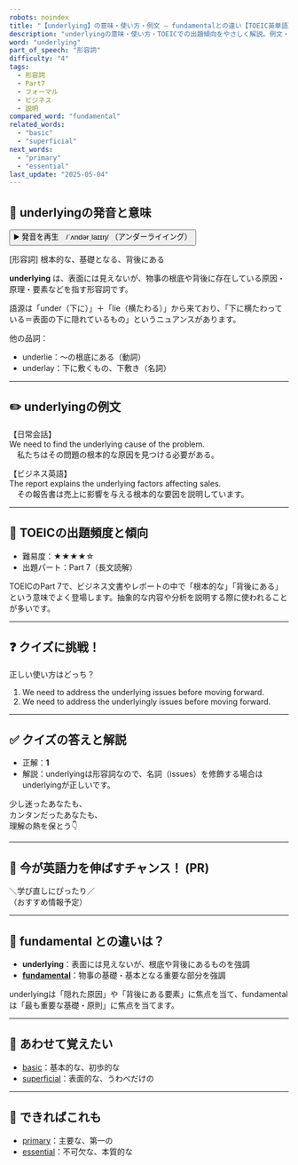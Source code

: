 ```yaml
---
robots: noindex
title: "【underlying】の意味・使い方・例文 ― fundamentalとの違い【TOEIC英単語】"
description: "underlyingの意味・使い方・TOEICでの出題傾向をやさしく解説。例文・クイズ付きでfundamentalとの違いもわかりやすく学べます。"
word: "underlying"
part_of_speech: "形容詞"
difficulty: "4"
tags:
  - 形容詞
  - Part7
  - フォーマル
  - ビジネス
  - 説明
compared_word: "fundamental"
related_words:
  - "basic"
  - "superficial"
next_words:
  - "primary"
  - "essential"
last_update: "2025-05-04"
---
```


## 🔰 underlyingの発音と意味

<button class="play-audio" onclick="playTTS('underlying')">
  <span class="play-audio-main">
    ▶️ 発音を再生　/ˈʌndərˌlaɪɪŋ/
  </span>
  <span class="play-audio-sub">
    （アンダーライイング）
  </span>
</button>

[形容詞] 根本的な、基礎となる、背後にある

**underlying** は、表面には見えないが、物事の根底や背後に存在している原因・原理・要素などを指す形容詞です。

語源は「under（下に）」＋「lie（横たわる）」から来ており、「下に横たわっている＝表面の下に隠れているもの」というニュアンスがあります。

他の品詞：  
- underlie：～の根底にある（動詞）
- underlay：下に敷くもの、下敷き（名詞）

---

## ✏️ underlyingの例文

【日常会話】  
We need to find the underlying cause of the problem.  
　私たちはその問題の根本的な原因を見つける必要がある。

【ビジネス英語】  
The report explains the underlying factors affecting sales.  
　その報告書は売上に影響を与える根本的な要因を説明しています。

---

## 🎯 TOEICの出題頻度と傾向

- 難易度：★★★★☆
- 出題パート：Part 7（長文読解）

TOEICのPart 7で、ビジネス文書やレポートの中で「根本的な」「背後にある」という意味でよく登場します。抽象的な内容や分析を説明する際に使われることが多いです。

---

## ❓ クイズに挑戦！

正しい使い方はどっち？

1. We need to address the underlying issues before moving forward.  
2. We need to address the underlyingly issues before moving forward.

---

## ✅ クイズの答えと解説

- 正解：**1**
- 解説：underlyingは形容詞なので、名詞（issues）を修飾する場合はunderlyingが正しいです。

少し迷ったあなたも、  
カンタンだったあなたも、  
理解の熱を保とう👇️

---

## 🚀 今が英語力を伸ばすチャンス！ (PR)

<div class="info-center">
＼学び直しにぴったり／<br>  
（おすすめ情報予定）
</div>

---

## 🤔  fundamental との違いは？

- **underlying**：表面には見えないが、根底や背後にあるものを強調
- **[fundamental](/word/fundamental/)**：物事の基礎・基本となる重要な部分を強調

underlyingは「隠れた原因」や「背後にある要素」に焦点を当て、fundamentalは「最も重要な基礎・原則」に焦点を当てます。

---

## 🧩 あわせて覚えたい

- [basic](/word/basic/)：基本的な、初歩的な
- [superficial](/word/superficial/)：表面的な、うわべだけの

---

## 📖 できればこれも

- [primary](/word/primary/)：主要な、第一の
- [essential](/word/essential/)：不可欠な、本質的な

<!-- cvid: aid46_bid41 -->
